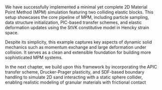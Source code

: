 We have successfully implemented a minimal yet complete 2D Material Point Method (MPM) simulation featuring two colliding elastic blocks. This setup showcases the core pipeline of MPM, including particle sampling, data structure initialization, PIC-based transfer schemes, and elastic deformation updates using the StVK constitutive model in Hencky strain space.

Despite its simplicity, this example captures key aspects of dynamic solid mechanics such as momentum exchange and large deformation under collision. It serves as a clean and extensible foundation for building more sophisticated MPM systems.

In the next chapter, we build upon this framework by incorporating the APIC transfer scheme, Drucker-Prager plasticity, and SDF-based boundary handling to simulate 2D sand interacting with a static sphere collider, enabling realistic modeling of granular materials with frictional contact